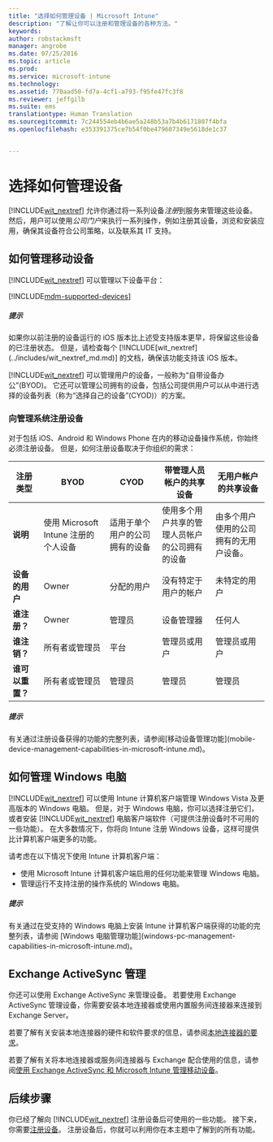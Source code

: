 ```yaml
---
title: "选择如何管理设备 | Microsoft Intune"
description: "了解让你可以注册和管理设备的各种方法。"
keywords: 
author: robstackmsft
manager: angrobe
ms.date: 07/25/2016
ms.topic: article
ms.prod: 
ms.service: microsoft-intune
ms.technology: 
ms.assetid: 770aad50-fd7a-4cf1-a793-f95fe47fc3f8
ms.reviewer: jeffgilb
ms.suite: ems
translationtype: Human Translation
ms.sourcegitcommit: 7c244554eb4b6ae5a248b53a7b4b6171807f4bfa
ms.openlocfilehash: e353391375ce7b54f0be479607349e5618de1c37


---
```


# 选择如何管理设备
[!INCLUDE[wit_nextref](../includes/wit_nextref_md.md)] 允许你通过将一系列设备*注册*到服务来管理这些设备。 然后，用户可以使用*公司门户*来执行一系列操作，例如注册其设备，浏览和安装应用，确保其设备符合公司策略，以及联系其 IT 支持。

## 如何管理移动设备
[!INCLUDE[wit_nextref](../includes/wit_nextref_md.md)] 可以管理以下设备平台：

[!INCLUDE[mdm-supported-devices](../includes/mdm-supported-devices.md)]

<div class="alert alert-tip">
  <h5><span class="icon-tip"></span> 提示</h5>
  <p>如果你以前注册的设备运行的 iOS 版本比上述受支持版本更早，将保留这些设备的已注册状态。 但是，请检查每个 [!INCLUDE[wit_nextref](../includes/wit_nextref_md.md)] 的文档，确保该功能支持该 iOS 版本。</p>
</div>

[!INCLUDE[wit_nextref](../includes/wit_nextref_md.md)] 可以管理用户的设备，一般称为“自带设备办公”(BYOD)。 它还可以管理公司拥有的设备，包括公司提供用户可以从中进行选择的设备列表（称为“选择自己的设备”(CYOD)）的方案。

### 向管理系统注册设备
对于包括 iOS、Android 和 Windows Phone 在内的移动设备操作系统，你始终必须注册设备。 但是，如何注册设备取决于你组织的需求：

|注册类型|BYOD|CYOD|带管理人员帐户的共享设备|无用户帐户的共享设备|
|-------------------|--------|--------|--------------------------------------|----------------------------------------|
|**说明**|使用 Microsoft Intune 注册的个人设备|适用于单个用户的公司拥有的设备|使用多个用户共享的管理人员帐户的公司拥有的设备|由多个用户使用的公司拥有的无用户设备。|
|**设备的用户**|Owner|分配的用户|没有特定于用户的帐户|未特定的用户|
|**谁注册？**|Owner|管理员|设备管理器|任何人|
|**谁注销？**|所有者或管理员|平台 |管理员或用户|管理员或用户|
|**谁可以重置？**|所有者或管理员|管理员|管理员|管理员|

<div class="alert alert-tip">
  <h5><span class="icon-tip"></span> 提示</h5>
  <p>有关通过注册设备获得的功能的完整列表，请参阅[移动设备管理功能](mobile-device-management-capabilities-in-microsoft-intune.md)。</p>
</div>



## 如何管理 Windows 电脑
[!INCLUDE[wit_nextref](../includes/wit_nextref_md.md)] 可以使用 Intune 计算机客户端管理 Windows Vista 及更高版本的 Windows 电脑。 但是，对于 Windows 电脑，你可以选择注册它们，或者安装 [!INCLUDE[wit_nextref](../includes/wit_nextref_md.md)] 电脑客户端软件（可提供注册设备时不可用的一些功能）。 在大多数情况下，你将向 Intune 注册 Windows 设备，这样可提供比计算机客户端更多的功能。

请考虑在以下情况下使用 Intune 计算机客户端：
<ul>
<li>使用 Microsoft Intune 计算机客户端启用的任何功能来管理 Windows 电脑。</li>
<li>管理运行不支持注册的操作系统的 Windows 电脑。</li>
</ul>

<div class="alert alert-tip">
  <h5><span class="icon-tip"></span> 提示</h5>
  <p>有关通过在受支持的 Windows 电脑上安装 Intune 计算机客户端获得的功能的完整列表，请参阅 [Windows 电脑管理功能](windows-pc-management-capabilities-in-microsoft-intune.md)。</p>
</div>

## Exchange ActiveSync 管理
你还可以使用 Exchange ActiveSync 来管理设备。 若要使用 Exchange ActiveSync 管理设备，你需要安装本地连接器或使用内置服务间连接器来连接到 Exchange Server。

若要了解有关安装本地连接器的硬件和软件要求的信息，请参阅[本地连接器的要求](/intune/deploy-use/intune-on-premises-exchange-connector#requirements-for-the-on-premises-connector)。

若要了解有关将本地连接器或服务间连接器与 Exchange 配合使用的信息，请参阅[使用 Exchange ActiveSync 和 Microsoft Intune 管理移动设备](/intune/deploy-use/mobile-device-management-with-exchange-activesync-and-microsoft-intune)。



## 后续步骤
你已经了解向 [!INCLUDE[wit_nextref](../includes/wit_nextref_md.md)] 注册设备后可使用的一些功能。 接下来，你需要[注册设备](/intune/deploy-use/enroll-devices-in-microsoft-intune)。 注册设备后，你就可以利用你在本主题中了解到的所有功能。 <!--lindavr: There's a logical flaw in our "get to know/get started" content. You can take the path in this topic or you can take the path in the What to know before your get started topic. And they don't cover the same ground. -->



<!--HONumber=Aug16_HO2-->


